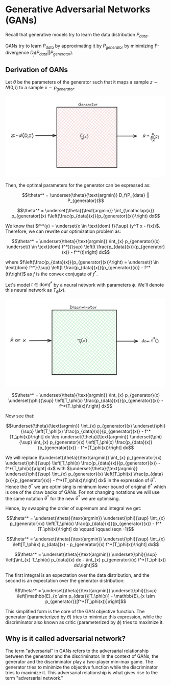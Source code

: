 # Generative Adversarial Networks (GANs)

Recall that generative models try to learn the data distribution $P_{data}$.

GANs try to learn $P_{data}$ by approximating it by $P_{generator}$ by minimizing F-divergence $D_f(P_{data} || P_{generator})$.

## Derivation of GANs

Let $\theta$ be the parameters of the generator such that it maps a sample $z \sim N(0, I)$ to a sample $x \sim p_{generator}$.
<div style="text-align: center;">
    <img src="5.jpg" alt="Image Description" width="500" height="auto"/>
</div>


Then, the optimal parameters for the generator can be expressed as:

$$\theta^* = \underset{\theta}{\text{argmin}} D_f(P_{data} || P_{generator})$$

$$\theta^* = \underset{\theta}{\text{argmin}} \int_{\mathclap{x}} p_{generator}(x) f\left(\frac{p_{data}(x)}{p_{generator}(x)}\right) dx$$

We know that $f^*(y) = \underset{x \in \text{dom} f}{\sup} (y^T x - f(x))$. Therefore, we can rewrite our optimization problem as:

$$\theta^* = \underset{\theta}{\text{argmin}} \int_{x} p_{generator}(x) \underset{t \in \text{dom} f^*}{\sup} \left[t \frac{p_{data}(x)}{p_{generator}(x)} - f^*(t)\right] dx$$

where $f\left(\frac{p_{data}(x)}{p_{generator}(x)}\right) = \underset{t \in \text{dom} f^*}{\sup} \left[t \frac{p_{data}(x)}{p_{generator}(x)} - f^*(t)\right]$ as $f$ is the convex conjugate of $f^*$.

Let's model $t \in \text{dom} f^*$ by a neural network with parameters $\phi$. We'll denote this neural network as $T_\phi(x)$.
<div style="text-align: center;">
    <img src="4.jpg" alt="Image Description" width="500" height="auto"/>
</div>




$$\theta^* = \underset{\theta}{\text{argmin}} \int_{x} p_{generator}(x) \underset{\phi}{\sup} \left[T_\phi(x) \frac{p_{data}(x)}{p_{generator}(x)} - f^*(T_\phi(x))\right] dx$$



Now see that:

$$\underset{\theta}{\text{argmin}} \int_{x} p_{generator}(x) \underset{\phi}{\sup} \left[T_\phi(x) \frac{p_{data}(x)}{p_{generator}(x)} - f^*(T_\phi(x))\right] dx \leq \underset{\theta}{\text{argmin}} \underset{\phi}{\sup} \int_{x} p_{generator}(x) \left[T_\phi(x) \frac{p_{data}(x)}{p_{generator}(x)} - f^*(T_\phi(x))\right] dx$$

We will replace $\underset{\theta}{\text{argmin}} \int_{x} p_{generator}(x) \underset{\phi}{\sup} \left[T_\phi(x) \frac{p_{data}(x)}{p_{generator}(x)} - f^*(T_\phi(x))\right] dx$ with $\underset{\theta}{\text{argmin}} \underset{\phi}{\sup} \int_{x} p_{generator}(x) \left[T_\phi(x) \frac{p_{data}(x)}{p_{generator}(x)} - f^*(T_\phi(x))\right] dx$ in the expression of $\theta^*$. Hence the $\theta^*$ we are optimising is minimum lower bound of original $\theta^*$ which is one of the draw backs of GANs. For not changing notations we will use the same notation $\theta^*$ for the new $\theta^*$ we are optimising.

Hence, by swapping the order of supremum and integral we get:

$$\theta^* = \underset{\theta}{\text{argmin}} \underset{\phi}{\sup} \int_{x} p_{generator}(x) \left[T_\phi(x) \frac{p_{data}(x)}{p_{generator}(x)} - f^*(T_\phi(x))\right] dx \qquad \qquad (eqn -1)$$

$$\theta^* = \underset{\theta}{\text{argmin}} \underset{\phi}{\sup} \int_{x} \left[T_\phi(x) p_{data}(x) - p_{generator}(x) f^*(T_\phi(x))\right] dx$$

$$\theta^* = \underset{\theta}{\text{argmin}} \underset{\phi}{\sup} \left[\int_{x} T_\phi(x) p_{data}(x) dx - \int_{x} p_{generator}(x) f^*(T_\phi(x)) dx\right]$$

The first integral is an expectation over the data distribution, and the second is an expectation over the generator distribution:

$$\theta^* = \underset{\theta}{\text{argmin}} \underset{\phi}{\sup} \left[\mathbb{E}_{x \sim p_{data}}[T_\phi(x)] - \mathbb{E}_{x \sim p_{generator}}[f^*(T_\phi(x))]\right]$$

This simplified form is the core of the GAN objective function. The generator (parameterized by $\theta$) tries to minimize this expression, while the discriminator also known as critic (parameterized by $\phi$) tries to maximize it.

## Why is it called adversarial network?

The term "adversarial" in GANs refers to the adversarial relationship between the generator and the discriminator. In the context of GANs, the generator and the discriminator play a two-player min-max game. The generator tries to minimize the objective function while the discriminator tries to maximize it. This adversarial relationship is what gives rise to the term "adversarial network."








